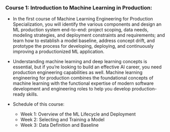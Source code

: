 ### Course 1: Introduction to Machine Learning in Production:
  * In the first course of Machine Learning Engineering for Production Specialization, you will identify the various components and design an ML production system end-to-end: project scoping, data needs, modeling strategies, and deployment constraints and requirements; and learn how to establish a model baseline, address concept drift, and prototype the process for developing, deploying, and continuously improving a productionized ML application.

  * Understanding machine learning and deep learning concepts is essential, but if you’re looking to build an effective AI career, you need production engineering capabilities as well. Machine learning engineering for production combines the foundational concepts of machine learning with the functional expertise of modern software development and engineering roles to help you develop production-ready skills. 

* Schedule of this course:
  * Week 1: Overview of the ML Lifecycle and Deployment
  * Week 2: Selecting and Training a Model
  * Week 3: Data Definition and Baseline
